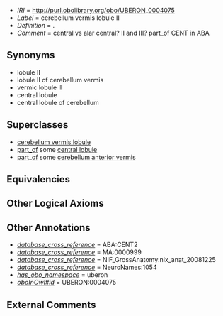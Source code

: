  * *IRI* = http://purl.obolibrary.org/obo/UBERON_0004075
 * *Label* = cerebellum vermis lobule II
 * *Definition* = .
 * *Comment* = central vs alar central? II and III? part_of CENT in ABA

## Synonyms

 * lobule II
 * lobule II of cerebellum vermis
 * vermic lobule II
 * central lobule
 * central lobule of cerebellum

## Superclasses

 * [cerebellum vermis lobule](../../UBERON/70/UBERON_0004070.md)
 * [part_of](../../BFO/50/BFO_0000050.md) some [central lobule](../../UBERON/21/UBERON_0003021.md)
 * [part_of](../../BFO/50/BFO_0000050.md) some [cerebellum anterior vermis](../../UBERON/41/UBERON_0003941.md)

## Equivalencies


## Other Logical Axioms


## Other Annotations

 * *[database_cross_reference](../../ef/oboInOwl#hasDbXref.md)* = ABA:CENT2
 * *[database_cross_reference](../../ef/oboInOwl#hasDbXref.md)* = MA:0000999
 * *[database_cross_reference](../../ef/oboInOwl#hasDbXref.md)* = NIF_GrossAnatomy:nlx_anat_20081225
 * *[database_cross_reference](../../ef/oboInOwl#hasDbXref.md)* = NeuroNames:1054
 * *[has_obo_namespace](../../ce/oboInOwl#hasOBONamespace.md)* = uberon
 * *[oboInOwl#id](../../id/oboInOwl#id.md)* = UBERON:0004075

## External Comments

